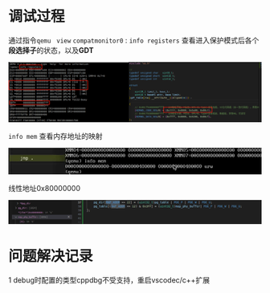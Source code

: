 # 调试过程 #

通过指令`qemu` ` view` `compatmonitor0` : `info registers` 查看进入保护模式后各个**段选择子**的状态，以及**GDT**

![image-20230320001606641](.assets/image-20230320001606641.png)

`info mem` 查看内存地址的映射

![image-20230802164601950](.assets/image-20230802164601950.png)



线性地址0x80000000 

![image-20230802172745956](.assets/image-20230802172745956.png)

# 问题解决记录 #

1 debug时配置的类型cppdbg不受支持，重启vscodec/c++扩展

